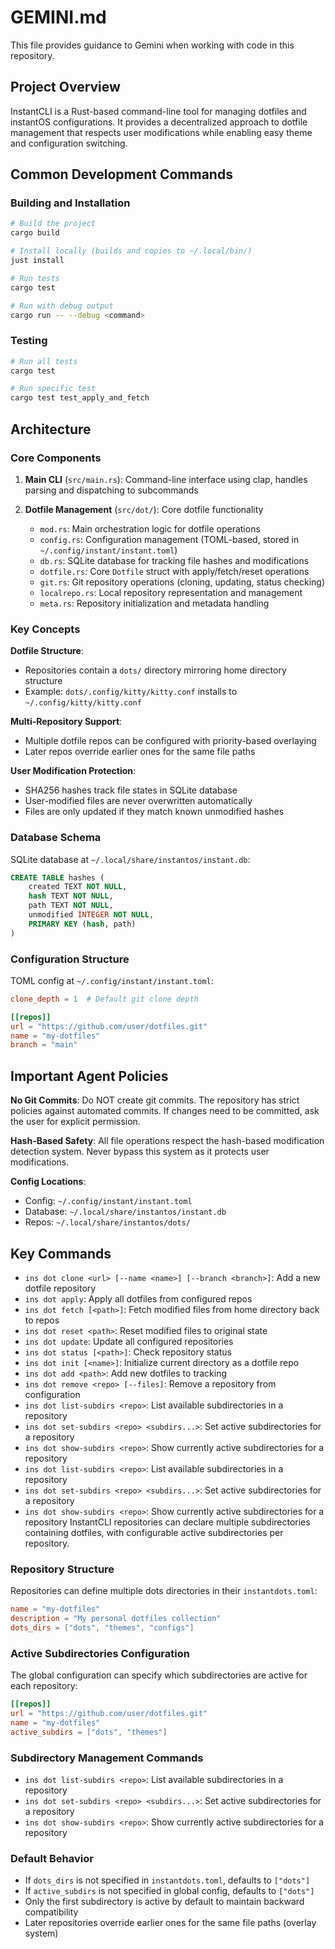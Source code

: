 # GEMINI.md

This file provides guidance to Gemini when working with code in this repository.

## Project Overview

InstantCLI is a Rust-based command-line tool for managing dotfiles and instantOS configurations. It provides a decentralized approach to dotfile management that respects user modifications while enabling easy theme and configuration switching.

## Common Development Commands

### Building and Installation
```bash
# Build the project
cargo build

# Install locally (builds and copies to ~/.local/bin/)
just install

# Run tests
cargo test

# Run with debug output
cargo run -- --debug <command>
```

### Testing
```bash
# Run all tests
cargo test

# Run specific test
cargo test test_apply_and_fetch
```

## Architecture

### Core Components

1. **Main CLI** (`src/main.rs`): Command-line interface using clap, handles parsing and dispatching to subcommands

2. **Dotfile Management** (`src/dot/`): Core dotfile functionality
   - `mod.rs`: Main orchestration logic for dotfile operations
   - `config.rs`: Configuration management (TOML-based, stored in `~/.config/instant/instant.toml`)
   - `db.rs`: SQLite database for tracking file hashes and modifications
   - `dotfile.rs`: Core `Dotfile` struct with apply/fetch/reset operations
   - `git.rs`: Git repository operations (cloning, updating, status checking)
   - `localrepo.rs`: Local repository representation and management
   - `meta.rs`: Repository initialization and metadata handling

### Key Concepts

**Dotfile Structure**: 
- Repositories contain a `dots/` directory mirroring home directory structure
- Example: `dots/.config/kitty/kitty.conf` installs to `~/.config/kitty/kitty.conf`

**Multi-Repository Support**:
- Multiple dotfile repos can be configured with priority-based overlaying
- Later repos override earlier ones for the same file paths

**User Modification Protection**:
- SHA256 hashes track file states in SQLite database
- User-modified files are never overwritten automatically
- Files are only updated if they match known unmodified hashes

### Database Schema

SQLite database at `~/.local/share/instantos/instant.db`:
```sql
CREATE TABLE hashes (
    created TEXT NOT NULL,
    hash TEXT NOT NULL, 
    path TEXT NOT NULL,
    unmodified INTEGER NOT NULL,
    PRIMARY KEY (hash, path)
)
```

### Configuration Structure

TOML config at `~/.config/instant/instant.toml`:
```toml
clone_depth = 1  # Default git clone depth

[[repos]]
url = "https://github.com/user/dotfiles.git"
name = "my-dotfiles"
branch = "main"
```

## Important Agent Policies

**No Git Commits**: Do NOT create git commits. The repository has strict policies against automated commits. If changes need to be committed, ask the user for explicit permission.

**Hash-Based Safety**: All file operations respect the hash-based modification detection system. Never bypass this system as it protects user modifications.

**Config Locations**: 
- Config: `~/.config/instant/instant.toml`
- Database: `~/.local/share/instantos/instant.db` 
- Repos: `~/.local/share/instantos/dots/`

## Key Commands

- `ins dot clone <url> [--name <name>] [--branch <branch>]`: Add a new dotfile repository
- `ins dot apply`: Apply all dotfiles from configured repos
- `ins dot fetch [<path>]`: Fetch modified files from home directory back to repos
- `ins dot reset <path>`: Reset modified files to original state
- `ins dot update`: Update all configured repositories
- `ins dot status [<path>]`: Check repository status
- `ins dot init [<name>]`: Initialize current directory as a dotfile repo
- `ins dot add <path>`: Add new dotfiles to tracking
- `ins dot remove <repo> [--files]`: Remove a repository from configuration
- `ins dot list-subdirs <repo>`: List available subdirectories in a repository
- `ins dot set-subdirs <repo> <subdirs...>`: Set active subdirectories for a repository
- `ins dot show-subdirs <repo>`: Show currently active subdirectories for a repository
- `ins dot list-subdirs <repo>`: List available subdirectories in a repository
- `ins dot set-subdirs <repo> <subdirs...>`: Set active subdirectories for a repository
- `ins dot show-subdirs <repo>`: Show currently active subdirectories for a repository
InstantCLI repositories can declare multiple subdirectories containing dotfiles, with configurable active subdirectories per repository.

### Repository Structure

Repositories can define multiple dots directories in their `instantdots.toml`:

```toml
name = "my-dotfiles"
description = "My personal dotfiles collection"
dots_dirs = ["dots", "themes", "configs"]
```

### Active Subdirectories Configuration

The global configuration can specify which subdirectories are active for each repository:

```toml
[[repos]]
url = "https://github.com/user/dotfiles.git"
name = "my-dotfiles"
active_subdirs = ["dots", "themes"]
```

### Subdirectory Management Commands

- `ins dot list-subdirs <repo>`: List available subdirectories in a repository
- `ins dot set-subdirs <repo> <subdirs...>`: Set active subdirectories for a repository
- `ins dot show-subdirs <repo>`: Show currently active subdirectories for a repository

### Default Behavior

- If `dots_dirs` is not specified in `instantdots.toml`, defaults to `["dots"]`
- If `active_subdirs` is not specified in global config, defaults to `["dots"]`
- Only the first subdirectory is active by default to maintain backward compatibility
- Later repositories override earlier ones for the same file paths (overlay system)
